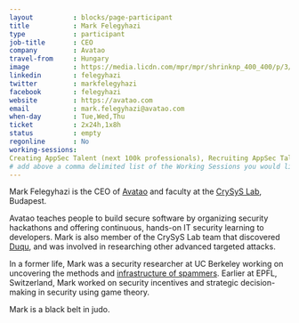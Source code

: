 ```yaml
---
layout          : blocks/page-participant
title           : Mark Felegyhazi
type            : participant
job-title       : CEO
company         : Avatao
travel-from     : Hungary
image           : https://media.licdn.com/mpr/mpr/shrinknp_400_400/p/3/000/0b6/04e/084b482.jpg
linkedin        : felegyhazi
twitter         : markfelegyhazi
facebook        : felegyhazi
website         : https://avatao.com
email           : mark.felegyhazi@avatao.com
when-day        : Tue,Wed,Thu
ticket          : 2x24h,1x8h
status          : empty
regonline       : No
working-sessions:
Creating AppSec Talent (next 100k professionals), Recruiting AppSec Talent, Creating AppSec Teams, Crowdsourcing Security Knowledge, CTFs, Teaching Attacker perspective to Developers, Application Security BSc/Masters Curriculum Design, Cyber Insurance, GDPR and DPO AppSec implications, Visit Bletchley Park, Hackathon Daily Sessions, Cyber Security Economics
# add above a comma delimited list of the Working Sessions you would like to attend (use the session's title)
---
```


<!-- put more details about participant here -->
Mark Felegyhazi is the CEO of [Avatao](https://avatao.com) and faculty at the [CrySyS Lab](https://www.crysys.hu), Budapest. 

Avatao teaches people to build secure software by organizing security hackathons and offering continuous, hands-on IT security learning to developers. Mark is also member of the CrySyS Lab team that discovered [Duqu](https://en.wikipedia.org/wiki/Duqu), and was involved in researching other advanced targeted attacks.

In a former life, Mark was a security researcher at UC Berkeley working on uncovering the methods and [infrastructure of spammers](https://cseweb.ucsd.edu/~savage/papers/Oakland11.pdf). Earlier at EPFL, Switzerland, Mark worked on security incentives and strategic decision-making in security using game theory.

Mark is a black belt in judo. 